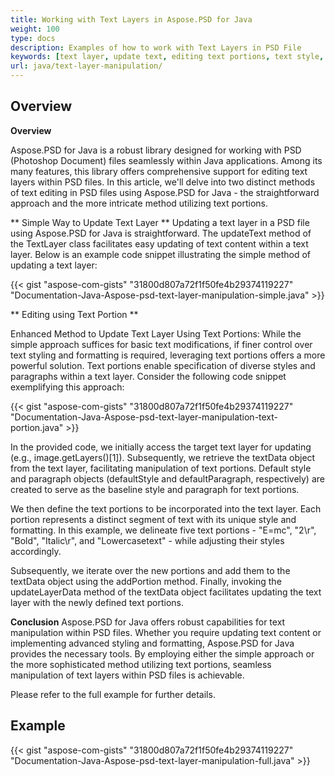 ```yaml
---
title: Working with Text Layers in Aspose.PSD for Java
weight: 100
type: docs
description: Examples of how to work with Text Layers in PSD File
keywords: [text layer, update text, editing text portions, text style, text paragraph, psd api, java, code sample]
url: java/text-layer-manipulation/
---
```


## **Overview**

**Overview**

Aspose.PSD for Java is a robust library designed for working with PSD (Photoshop Document) files seamlessly within Java applications. Among its many features, this library offers comprehensive support for editing text layers within PSD files. In this article, we'll delve into two distinct methods of text editing in PSD files using Aspose.PSD for Java - the straightforward approach and the more intricate method utilizing text portions.

** Simple Way to Update Text Layer **
Updating a text layer in a PSD file using Aspose.PSD for Java is straightforward. The updateText method of the TextLayer class facilitates easy updating of text content within a text layer. Below is an example code snippet illustrating the simple method of updating a text layer:

{{< gist "aspose-com-gists" "31800d807a72f1f50fe4b29374119227" "Documentation-Java-Aspose-psd-text-layer-manipulation-simple.java" >}}

** Editing using Text Portion **

Enhanced Method to Update Text Layer Using Text Portions: While the simple approach suffices for basic text modifications, if finer control over text styling and formatting is required, leveraging text portions offers a more powerful solution. Text portions enable specification of diverse styles and paragraphs within a text layer. Consider the following code snippet exemplifying this approach:

{{< gist "aspose-com-gists" "31800d807a72f1f50fe4b29374119227" "Documentation-Java-Aspose-psd-text-layer-manipulation-text-portion.java" >}}

In the provided code, we initially access the target text layer for updating (e.g., image.getLayers()[1]). Subsequently, we retrieve the textData object from the text layer, facilitating manipulation of text portions. Default style and paragraph objects (defaultStyle and defaultParagraph, respectively) are created to serve as the baseline style and paragraph for text portions.

We then define the text portions to be incorporated into the text layer. Each portion represents a distinct segment of text with its unique style and formatting. In this example, we delineate five text portions - "E=mc", "2\r", "Bold", "Italic\r", and "Lowercasetext" - while adjusting their styles accordingly.

Subsequently, we iterate over the new portions and add them to the textData object using the addPortion method. Finally, invoking the updateLayerData method of the textData object facilitates updating the text layer with the newly defined text portions.

**Conclusion**
Aspose.PSD for Java offers robust capabilities for text manipulation within PSD files. Whether you require updating text content or implementing advanced styling and formatting, Aspose.PSD for Java provides the necessary tools. By employing either the simple approach or the more sophisticated method utilizing text portions, seamless manipulation of text layers within PSD files is achievable.

Please refer to the full example for further details.

## **Example**
{{< gist "aspose-com-gists" "31800d807a72f1f50fe4b29374119227" "Documentation-Java-Aspose-psd-text-layer-manipulation-full.java" >}}